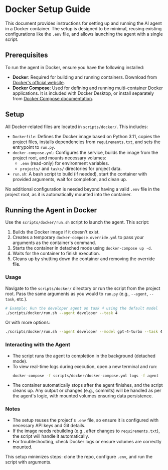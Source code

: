 # Docker Setup Guide

This document provides instructions for setting up and running the AI agent in a Docker container. The setup is designed to be minimal, reusing existing configurations like the `.env` file, and allows launching the agent with a single script.

## Prerequisites

To run the agent in Docker, ensure you have the following installed:

- **Docker**: Required for building and running containers. Download from [Docker's official website](https://www.docker.com/products/docker-desktop).
- **Docker Compose**: Used for defining and running multi-container Docker applications. It is included with Docker Desktop, or install separately from [Docker Compose documentation](https://docs.docker.com/compose/install/).

## Setup

All Docker-related files are located in `scripts/docker/`. This includes:
- `Dockerfile`: Defines the Docker image based on Python 3.11, copies the project files, installs dependencies from `requirements.txt`, and sets the entrypoint to `run.py`.
- `docker-compose.yml`: Configures the service, builds the image from the project root, and mounts necessary volumes:
  - `.env` (read-only) for environment variables.
  - `projects/` and `tasks/` directories for project data.
- `run.sh`: A bash script to build (if needed), start the container with provided arguments, wait for completion, and clean up.

No additional configuration is needed beyond having a valid `.env` file in the project root, as it is automatically mounted into the container.

## Running the Agent in Docker

Use the `scripts/docker/run.sh` script to launch the agent. This script:
1. Builds the Docker image if it doesn't exist.
2. Creates a temporary `docker-compose.override.yml` to pass your arguments as the container's command.
3. Starts the container in detached mode using `docker-compose up -d`.
4. Waits for the container to finish execution.
5. Cleans up by shutting down the container and removing the override file.

### Usage

Navigate to the `scripts/docker/` directory or run the script from the project root. Pass the same arguments as you would to `run.py` (e.g., `--agent`, `--task`, etc.).

```bash
# Example: Run the developer agent on task 4 using the default model
./scripts/docker/run.sh --agent developer --task 4
```

Or with more options:

```bash
./scripts/docker/run.sh --agent developer --model gpt-4-turbo --task 4 --feature 4.5 --mode single
```

### Interacting with the Agent

- The script runs the agent to completion in the background (detached mode).
- To view real-time logs during execution, open a new terminal and run:
  ```bash
  docker-compose -f scripts/docker/docker-compose.yml logs -f agent
  ```
- The container automatically stops after the agent finishes, and the script cleans up. Any output or changes (e.g., commits) will be handled as per the agent's logic, with mounted volumes ensuring data persistence.

### Notes
- The setup reuses the project's `.env` file, so ensure it is configured with necessary API keys and Git details.
- If the image needs rebuilding (e.g., after changes to `requirements.txt`), the script will handle it automatically.
- For troubleshooting, check Docker logs or ensure volumes are correctly mounted.

This setup minimizes steps: clone the repo, configure `.env`, and run the script with arguments.